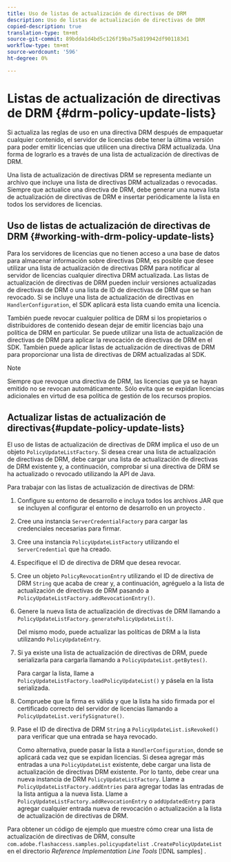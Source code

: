 ```yaml
---
title: Uso de listas de actualización de directivas de DRM
description: Uso de listas de actualización de directivas de DRM
copied-description: true
translation-type: tm+mt
source-git-commit: 89bdda1d4bd5c126f19ba75a819942df901183d1
workflow-type: tm+mt
source-wordcount: '596'
ht-degree: 0%

---
```



# Listas de actualización de directivas de DRM {#drm-policy-update-lists}

Si actualiza las reglas de uso en una directiva DRM después de empaquetar cualquier contenido, el servidor de licencias debe tener la última versión para poder emitir licencias que utilicen una directiva DRM actualizada. Una forma de lograrlo es a través de una lista de actualización de directivas de DRM.

Una lista de actualización de directivas DRM se representa mediante un archivo que incluye una lista de directivas DRM actualizadas o revocadas. Siempre que actualice una directiva de DRM, debe generar una nueva lista de actualización de directivas de DRM e insertar periódicamente la lista en todos los servidores de licencias.

## Uso de listas de actualización de directivas de DRM {#working-with-drm-policy-update-lists}

Para los servidores de licencias que no tienen acceso a una base de datos para almacenar información sobre directivas DRM, es posible que desee utilizar una lista de actualización de directivas DRM para notificar al servidor de licencias cualquier directiva DRM actualizada. Las listas de actualización de directivas de DRM pueden incluir versiones actualizadas de directivas de DRM o una lista de ID de directivas de DRM que se han revocado. Si se incluye una lista de actualización de directivas en `HandlerConfiguration`, el SDK aplicará esta lista cuando emita una licencia.

También puede revocar cualquier política de DRM si los propietarios o distribuidores de contenido desean dejar de emitir licencias bajo una política de DRM en particular. Se puede utilizar una lista de actualización de directivas de DRM para aplicar la revocación de directivas de DRM en el SDK. También puede aplicar listas de actualización de directivas de DRM para proporcionar una lista de directivas de DRM actualizadas al SDK.

>[!NOTE]
>
>Siempre que revoque una directiva de DRM, las licencias que ya se hayan emitido no se revocan automáticamente. Sólo evita que se expidan licencias adicionales en virtud de esa política de gestión de los recursos propios.

## Actualizar listas de actualización de directivas{#update-policy-update-lists}

El uso de listas de actualización de directivas de DRM implica el uso de un objeto `PolicyUpdateListFactory`. Si desea crear una lista de actualización de directivas de DRM, debe cargar una lista de actualización de directivas de DRM existente y, a continuación, comprobar si una directiva de DRM se ha actualizado o revocado utilizando la API de Java.

Para trabajar con las listas de actualización de directivas de DRM:

1. Configure su entorno de desarrollo e incluya todos los archivos JAR que se incluyen al configurar el entorno de desarrollo en un proyecto .
1. Cree una instancia `ServerCredentialFactory` para cargar las credenciales necesarias para firmar.
1. Cree una instancia `PolicyUpdateListFactory` utilizando el `ServerCredential` que ha creado.
1. Especifique el ID de directiva de DRM que desea revocar.
1. Cree un objeto `PolicyRevocationEntry` utilizando el ID de directiva de DRM `String` que acaba de crear y, a continuación, agréguelo a la lista de actualización de directivas de DRM pasando a `PolicyUpdateListFactory.addRevocationEntry()`.
1. Genere la nueva lista de actualización de directivas de DRM llamando a `PolicyUpdateListFactory.generatePolicyUpdateList()`.

   Del mismo modo, puede actualizar las políticas de DRM a la lista utilizando `PolicyUpdateEntry`.
1. Si ya existe una lista de actualización de directivas de DRM, puede serializarla para cargarla llamando a `PolicyUpdateList.getBytes()`.

   Para cargar la lista, llame a `PolicyUpdateListFactory.loadPolicyUpdateList()` y pásela en la lista serializada.
1. Compruebe que la firma es válida y que la lista ha sido firmada por el certificado correcto del servidor de licencias llamando a `PolicyUpdateList.verifySignature()`.
1. Pase el ID de directiva de DRM `String` a `PolicyUpdateList.isRevoked()` para verificar que una entrada se haya revocado.

   Como alternativa, puede pasar la lista a `HandlerConfiguration`, donde se aplicará cada vez que se expidan licencias.
Si desea agregar más entradas a una `PolicyUpdateList` existente, debe cargar una lista de actualización de directivas DRM existente. Por lo tanto, debe crear una nueva instancia de DRM `PolicyUpdateListFactory`. Llame a `PolicyUpdateListFactory.addEntries` para agregar todas las entradas de la lista antigua a la nueva lista. Llame a `PolicyUpdateListFactory.addRevocationEntry` o `addUpdatedEntry` para agregar cualquier entrada nueva de revocación o actualización a la lista de actualización de directivas de DRM.

Para obtener un código de ejemplo que muestre cómo crear una lista de actualización de directivas de DRM, consulte `com.adobe.flashaccess.samples.policyupdatelist` `.CreatePolicyUpdateList` en el directorio *Reference Implementation Line Tools* [!DNL samples] .
